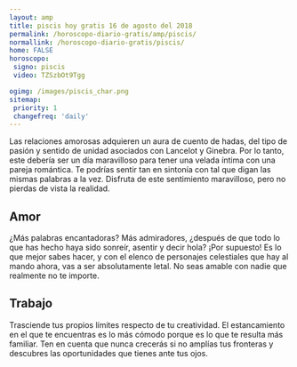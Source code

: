```yaml
---
layout: amp
title: piscis hoy gratis 16 de agosto del 2018 
permalink: /horoscopo-diario-gratis/amp/piscis/
normallink: /horoscopo-diario-gratis/piscis/
home: FALSE
horoscopo:
 signo: piscis
 video: TZSzbOt9Tgg

ogimg: /images/piscis_char.png
sitemap:
 priority: 1
 changefreq: 'daily'
---
```



Las relaciones amorosas adquieren un aura de cuento de hadas, del tipo de pasión y sentido de unidad asociados con Lancelot y Ginebra. Por lo tanto, este debería ser un día maravilloso para tener una velada íntima con una pareja romántica. Te podrías sentir tan en sintonía con tal que digan las mismas palabras a la vez. Disfruta de este sentimiento maravilloso, pero no pierdas de vista la realidad.

## Amor

¿Más palabras encantadoras? Más admiradores, ¿después de que todo lo que has hecho haya sido sonreír, asentir y decir hola? ¡Por supuesto! Es lo que mejor sabes hacer, y con el elenco de personajes celestiales que hay al mando ahora, vas a ser absolutamente letal. No seas amable con nadie que realmente no te importe.

## Trabajo

Trasciende tus propios límites respecto de tu creatividad. El estancamiento en el que te encuentras es lo más cómodo porque es lo que te resulta más familiar. Ten en cuenta que nunca crecerás si no amplías tus fronteras y descubres las oportunidades que tienes ante tus ojos.